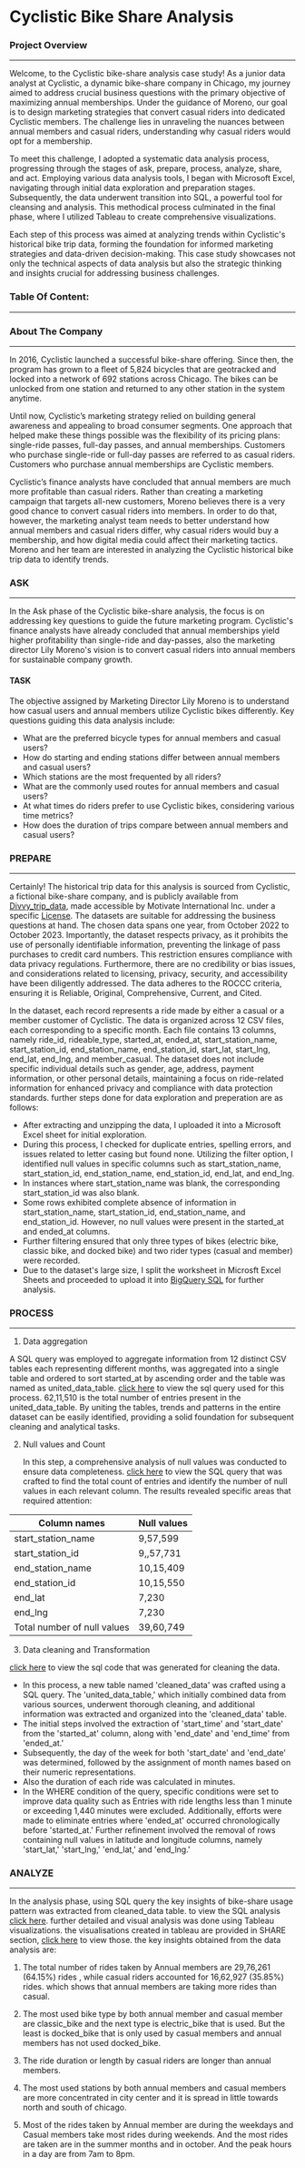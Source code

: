 # Cyclistic Bike Share Analysis

### Project Overview
---

Welcome, to the Cyclistic bike-share analysis case study! As a junior data analyst at Cyclistic, a dynamic bike-share company in Chicago, my journey aimed to address crucial business questions with the primary objective of maximizing annual memberships. Under the guidance of Moreno, our goal is to design marketing strategies that convert casual riders into dedicated Cyclistic members. The challenge lies in unraveling the nuances between annual members and casual riders, understanding why casual riders would opt for a membership. 

To meet this challenge, I adopted a systematic data analysis process, progressing through the stages of ask, prepare, process, analyze, share, and act. Employing various data analysis tools, I began with Microsoft Excel, navigating through initial data exploration and preparation stages. Subsequently, the data underwent transition into SQL, a powerful tool for cleansing and analysis. This methodical process culminated in the final phase, where I utilized Tableau to create comprehensive visualizations.

Each step of this process was aimed at analyzing trends within Cyclistic's historical bike trip data, forming the foundation for informed marketing strategies and data-driven decision-making. This case study showcases not only the technical aspects of data analysis but also the strategic thinking and insights crucial for addressing business challenges.

### Table Of Content:
---

### About The Company
---

In 2016, Cyclistic launched a successful bike-share offering. Since then, the program has grown to a fleet of 5,824 bicycles that are
geotracked and locked into a network of 692 stations across Chicago. The bikes can be unlocked from one station and returned to
any other station in the system anytime. 

Until now, Cyclistic’s marketing strategy relied on building general awareness and appealing to broad consumer segments. One approach that helped make these things possible was the flexibility of its pricing plans: single-ride passes, full-day passes, and annual memberships. Customers who purchase single-ride or full-day passes are referred to as casual riders. Customers who purchase annual memberships are Cyclistic members.

Cyclistic’s finance analysts have concluded that annual members are much more profitable than casual riders. Rather than creating a marketing campaign that targets all-new customers, Moreno believes there is a very good chance to convert casual riders into members. In order to do that, however, the marketing analyst team needs to better understand how annual members and casual riders differ, why casual riders would buy a membership, and how digital media could affect their marketing tactics. Moreno and her team are interested in
analyzing the Cyclistic historical bike trip data to identify trends.

### ASK
---
In the Ask phase of the Cyclistic bike-share analysis, the focus is on addressing key questions to guide the future marketing program. Cyclistic's finance analysts have already concluded that annual memberships yield higher profitability than single-ride and day-passes, also the marketing director Lily Moreno's vision is to convert casual riders into annual members for sustainable company growth.

#### TASK 
The objective assigned by Marketing Director Lily Moreno is to understand how casual users and annual members utilize Cyclistic bikes differently. Key questions guiding this data analysis include:
- What are the preferred bicycle types for annual members and casual users?
- How do starting and ending stations differ between annual members and casual users?
- Which stations are the most frequented by all riders?
- What are the commonly used routes for annual members and casual users?
- At what times do riders prefer to use Cyclistic bikes, considering various time metrics?
- How does the duration of trips compare between annual members and casual users?

### PREPARE
---
Certainly! The historical trip data for this analysis is sourced from Cyclistic, a fictional bike-share company, and is publicly available from [Divvy_trip_data](https://divvy-tripdata.s3.amazonaws.com/index.html), made accessible by Motivate International Inc. under a specific [License](https://divvybikes.com/data-license-agreement). The datasets are suitable for addressing the business questions at hand. The chosen data spans one year, from October 2022 to October 2023. Importantly, the dataset respects privacy, as it prohibits the use of personally identifiable information, preventing the linkage of pass purchases to credit card numbers. This restriction ensures compliance with data privacy regulations. Furthermore, there are no credibility or bias issues, and considerations related to licensing, privacy, security, and accessibility have been diligently addressed. The data adheres to the ROCCC criteria, ensuring it is Reliable, Original, Comprehensive, Current, and Cited.

In the dataset, each record represents a ride made by either a casual or a member customer of Cyclistic. The data is organized across 12 CSV files, each corresponding to a specific month. Each file contains 13 columns, namely ride_id, rideable_type, started_at, ended_at, start_station_name, start_station_id, end_station_name, end_station_id, start_lat, start_lng, end_lat, end_lng, and member_casual. The dataset does not include specific individual details such as gender, age, address, payment information, or other personal details, maintaining a focus on ride-related information for enhanced privacy and compliance with data protection standards. further steps done for data exploration and preperation are as follows:

- After extracting and unzipping the data, I uploaded it into a Microsoft Excel sheet for initial exploration. 
- During this process, I checked for duplicate entries, spelling errors, and issues related to letter casing but found none. Utilizing the filter option, I identified null values in specific columns such as start_station_name, start_station_id, end_station_name, end_station_id, end_lat, and end_lng. 
- In instances where start_station_name was blank, the corresponding start_station_id was also blank. 
- Some rows exhibited complete absence of information in start_station_name, start_station_id, end_station_name, and end_station_id. However, no null values were present in the started_at and ended_at columns.
- Further filtering ensured that only three types of bikes (electric bike, classic bike, and docked bike) and two rider types (casual and member) were recorded. 
- Due to the dataset's large size, I split the worksheet in Microsft Excel Sheets and proceeded to upload it into [BigQuery SQL](https://cloud.google.com/bigquery?utm_source=google&utm_medium=cpc&utm_campaign=na-none-all-en-dr-sitelink-all-all-trial-e-gcp-1605212&utm_content=text-ad-none-any-DEV_c-CRE_665665924750-ADGP_Hybrid+%7C+BKWS+-+MIX+%7C+Txt_BigQuery-KWID_43700077225652815-kwd-47616965283-userloc_9067609&utm_term=KW_bigquery-ST_bigquery-NET_g-&gclid=EAIaIQobChMIisiHto7JgQMVwfnICh2UmAfuEAAYASABEgJbSPD_BwE&gclsrc=aw.ds) for further analysis.

### PROCESS 
---
1. Data aggregation

A SQL query was employed to aggregate information from 12 distinct CSV tables each representing different months, was aggregated into a single table and ordered to sort started_at by ascending order and the table was named as united_data_table. [click here](https://github.com/Latikashree/Latikashree.github.io/blob/main/query%20for%20uniting%20tables.sql) to view the sql query used for this process. 62,11,510 is the total number of entries present in the united_data_table. By uniting the tables, trends and patterns in the entire dataset can be easily identified, providing a solid foundation for subsequent cleaning and analytical tasks.

2. Null values and Count

   In this step, a comprehensive analysis of null values was conducted to ensure data completeness. [click here](https://github.com/Latikashree/Latikashree.github.io/blob/main/code%20for%20null%20values%20and%20its%20count.sql) to view the SQL query that was crafted to find the total count of entries and identify the number of null values in each relevant column. The results revealed specific areas that required attention:

| Column names | Null values |
| ------------ | ----------- |
| start_station_name | 9,57,599 |
| start_station_id | 9,,57,731 |
| end_station_name | 10,15,409 |
| end_station_id | 10,15,550 |
| end_lat | 7,230 |
| end_lng | 7,230 |
| Total number of null values | 39,60,749 |

3. Data cleaning and Transformation
   
[click here](https://github.com/Latikashree/Latikashree.github.io/blob/main/data%20cleaning%20query.sql) to view the sql code that was generated for cleaning the data.
- In this process, a new table named 'cleaned_data' was crafted using a SQL query. The 'united_data_table,' which initially combined data from various sources, underwent thorough cleaning, and additional information was extracted and organized into the 'cleaned_data' table. 
- The initial steps involved the extraction of 'start_time' and 'start_date' from the 'started_at' column, along with 'end_date' and 'end_time' from 'ended_at.'
- Subsequently, the day of the week for both 'start_date' and 'end_date' was determined, followed by the assignment of month names based on their numeric representations.
- Also the duration of each ride was calculated in minutes.
- In the WHERE condition of the query, specific conditions were set to improve data quality such as Entries with ride lengths less than 1 minute or exceeding 1,440 minutes were excluded. Additionally, efforts were made to eliminate entries where 'ended_at' occurred chronologically before 'started_at.' Further refinement involved the removal of rows containing null values in latitude and longitude columns, namely 'start_lat,' 'start_lng,' 'end_lat,' and 'end_lng.'

### ANALYZE 
---

  In the analysis phase, using SQL query the key insights of bike-share usage pattern was extracted from cleaned_data table.  to view the SQL analysis [click here](https://github.com/Latikashree/Latikashree.github.io/blob/main/data%20analyze%20query.sql). further detailed and visual analysis was done using Tableau visualizations. the visualisations created in tableau are provided in SHARE section, [click here]() to view those. the key insights obtained from the data analysis are:

  1) The total number of rides taken by Annual members are 29,76,261 (64.15%) rides , while casual riders accounted for 16,62,927 (35.85%) rides. which shows that annual members are taking more rides than casual.

  2) The most used bike type by both annual member and casual member are classic_bike and the next type is electric_bike that is used. But the least is docked_bike that is only used by casual members and annual members has not used docked_bike. 

  3) The ride duration or length by casual riders are longer than annual members.

  4) The most used stations by both annual members and  casual members are more concentrated in city center and it is spread in little towards north and south of chicago.

  5) Most of the rides taken by Annual member are during the weekdays and Casual members take most rides during weekends. And the most rides are taken are in the summer months and in october. And the peak hours in a day are from 7am to 8pm.     

   
   


   

   


















